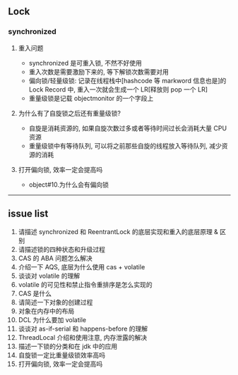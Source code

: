 ## Lock

### synchronized

1. 重入问题
   - synchronized 是可重入锁, 不然不好使用
   - 重入次数是需要激励下来的, 等下解锁次数需要对用
   - 偏向锁/轻量级锁: 记录在线程栈中[hashcode 等 markword 信息也是]的 Lock Record 中, 重入一次就会生成一个 LR[释放则 pop 一个 LR]
   - 重量级锁是记载 objectmonitor 的一个字段上
2. 为什么有了自旋锁之后还有重量级锁?

   - 自旋是消耗资源的, 如果自旋次数过多或者等待时间过长会消耗大量 CPU 资源
   - 重量级锁中有等待队列, 可以将之前那些自旋的线程放入等待队列, 减少资源的消耗

3. 打开偏向锁, 效率一定会提高吗
   - object#10.为什么会有偏向锁

---

## issue list

1. 请描述 synchronized 和 ReentrantLock 的底层实现和重入的底层原理 & 区别
2. 请描述锁的四种状态和升级过程
3. CAS 的 ABA 问题怎么解决
4. 介绍一下 AQS, 底层为什么使用 cas + volatile
5. 谈谈对 volatile 的理解
6. volatile 的可见性和禁止指令重排序是怎么实现的
7. CAS 是什么
8. 请简述一下对象的创建过程
9. 对象在内存中的布局
10. DCL 为什么要加 volatile
11. 谈谈对 as-if-serial 和 happens-before 的理解
12. ThreadLocal 介绍和使用注意, 内存泄露的解决
13. 描述一下锁的分类和在 jdk 中的应用
14. 自旋锁一定比重量级锁效率高吗
15. 打开偏向锁, 效率一定会提高吗
